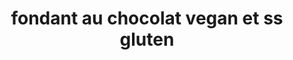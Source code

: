 ---
title: fondant au chocolat vegan et ss gluten
draft: false
layout: recettes
type: dessert
categories:
  - Gateau
regime:
  - vegan
  - sans-gluten
cuisson: Oui
temperature: Froid
plate: 100
check: Oui
checkAlwaysOk: false
ingredients:
  sucres:
    - title: sucre de canne (blond)
      quantite: 0.7
      unit: Kg
    - title: Chocolat noir patissier 70p100
      quantite: 4
      unit: Kg
  frais:
    - title: Yaourt de soja
      quantite: 1.8
      unit: Kg
  lof:
    - title: Crème soja
      quantite: 2
      unit: litre
  sec:
    - title: Haricots rouges cuits
      quantite: 2.25
      unit: Kg
preparation: >-
  séparer le chocolat en deux, faire fondre une partie que l'on mélange ensuite
  avec la crème, c'est une ganache


  avec l'autre partie de chocolat fondu mixer avec le sucre, les haricots et le yahourt


  faire cuire 25 mn à 180°


  attendre que ça refroidisse pour démouler ( ou pas ) pour recouvrir de ganache
astuces:
  - astuce: faire le matin pour le soir ou le soir pour le lendemain matin
publishDate: 2025-06-17T09:14:00.000Z
---